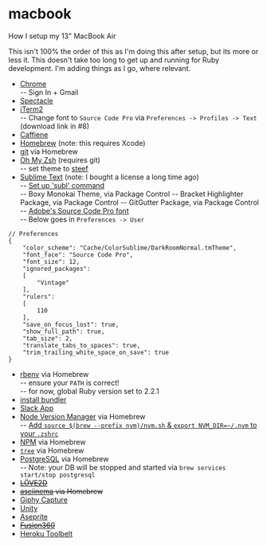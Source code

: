 # macbook
How I setup my 13" MacBook Air

This isn't 100% the order of this as I'm doing this after setup, but its more or less it. This doesn't take too long to get up and running for Ruby development. I'm adding things as I go, where relevant.

- [Chrome](https://www.google.com/chrome/browser/desktop/index.html)<br>
    -- Sign In + Gmail
- [Spectacle](https://www.spectacleapp.com/)
- [iTerm2](https://www.iterm2.com/)<br>
    -- Change font to `Source Code Pro` via `Preferences -> Profiles -> Text` (download link in #8)
- [Caffiene](https://itunes.apple.com/us/app/caffeine/id411246225?mt=12)
- [Homebrew](http://brew.sh/) (note: this requires Xcode)
- [git](https://git-scm.com/book/en/v1/Getting-Started-Installing-Git#Installing-on-Mac) via Homebrew
- [Oh My Zsh](https://github.com/robbyrussell/oh-my-zsh) (requires git)<br>
    -- set theme to [steef](https://github.com/robbyrussell/oh-my-zsh/wiki/themes#steeef)
- [Sublime Text](https://www.sublimetext.com/) (note: I bought a license a long time ago)<br>
    -- [Set up 'subl' command](http://stackoverflow.com/questions/11889484/command-subl-from-terminal-dont-work/16390622#16390622)<br>
    -- Boxy Monokai Theme, via Package Control
    -- Bracket Highlighter Package, via Package Control
    -- GitGutter Package, via Package Control
    -- [Adobe's Source Code Pro font](https://github.com/adobe-fonts/source-code-pro)<br>
    -- Below goes in `Preferences -> User`
```JS
// Preferences
{
	"color_scheme": "Cache/ColorSublime/DarkRoomNormal.tmTheme",
	"font_face": "Source Code Pro",
	"font_size": 12,
	"ignored_packages":
	[
		"Vintage"
	],
	"rulers":
	[
		110
	],
	"save_on_focus_lost": true,
	"show_full_path": true,
	"tab_size": 2,
	"translate_tabs_to_spaces": true,
	"trim_trailing_white_space_on_save": true
}
```
- [rbenv](https://github.com/rbenv/rbenv#homebrew-on-mac-os-x) via Homebrew<br>
    -- ensure your `PATH` is correct!<br>
    -- for now, global Ruby version set to 2.2.1
- [install bundler](http://bundler.io/)
- [Slack App](https://itunes.apple.com/us/app/slack/id803453959?mt=12)
- [Node Version Manager](https://github.com/creationix/nvm) via Homebrew<br>
    -- [Add `source $(brew --prefix nvm)/nvm.sh` & `export NVM_DIR=~/.nvm` to your `.zshrc`](http://stackoverflow.com/a/27652360)
- [NPM](https://www.npmjs.com/) via Homebrew
- [`tree`](http://mama.indstate.edu/users/ice/tree/) via Homebrew
- [PostgreSQL](https://www.postgresql.org/) via Homebrew<br>
    -- Note: your DB will be stopped and started via `brew services start/stop postgresql`
- ~~[LÖVE2D](https://love2d.org/)~~
- ~~[asciinema](https://asciinema.org/) via Homebrew~~
- [Giphy Capture](https://itunes.apple.com/us/app/giphy-capture.-the-gif-maker/id668208984?mt=12)
- [Unity](https://unity3d.com)
- [Aseprite](https://www.google.com/url?sa=t&rct=j&q=&esrc=s&source=web&cd=1&cad=rja&uact=8&ved=0ahUKEwj52cDc4bnOAhVI7WMKHbpZCYgQFggeMAA&url=http%3A%2F%2Fwww.aseprite.org%2F&usg=AFQjCNExMdw-b8GLabpEFBiXLpoyGwyYYA&sig2=gK5bF6Zz-Dovydh9QbXrQw)
- ~~[Fusion360](https://www.google.com/url?sa=t&rct=j&q=&esrc=s&source=web&cd=1&cad=rja&uact=8&ved=0ahUKEwj7vuDi4bnOAhVG5WMKHVuABBkQFggvMAA&url=http%3A%2F%2Fwww.autodesk.com%2Fproducts%2Ffusion-360%2Foverview&usg=AFQjCNFmAFML64--aKSkOtGMgxIiCatdgw&sig2=ZBSbg_wbXjV8XgbqKhJApA)~~
- [Heroku Toolbelt](https://www.google.com/url?sa=t&rct=j&q=&esrc=s&source=web&cd=1&cad=rja&uact=8&ved=0ahUKEwiyiazr4bnOAhUL7mMKHeE-BoEQFggvMAA&url=https%3A%2F%2Ftoolbelt.heroku.com%2F&usg=AFQjCNHcfl5kmTpnA5VOL769KH15iDN_Ug&sig2=dORhDHopkW4mRMA2ieTjYQ)
